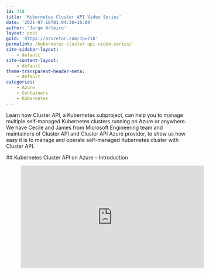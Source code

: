 ```yaml
---
id: 718
title: 'Kubernetes Cluster API Video Series'
date: '2021-07-16T01:04:30+10:00'
author: 'Jorge Arteiro'
layout: post
guid: 'https://azuretar.com/?p=718'
permalink: /kubernetes-cluster-api-video-series/
site-sidebar-layout:
    - default
site-content-layout:
    - default
theme-transparent-header-meta:
    - default
categories:
    - Azure
    - Containers
    - Kubernetes
---
```


Learn how Cluster API, a Kubernetes subproject, can help you to manage multiple self-managed Kubernetes clusters running on Azure or anywhere. We have Cecile and James from Microsoft Engineering team and maintainers of Cluster API and Cluster API Azure provider, to show us how easy it is to manage and operate self-managed Kubernetes cluster with Cluster API.

<div class="wp-block-group"><div class="wp-block-group__inner-container is-layout-flow wp-block-group-is-layout-flow">## Kubernetes Cluster API on Azure – Introduction

</div></div><figure class="wp-block-embed alignleft is-type-video is-provider-youtube wp-block-embed-youtube wp-embed-aspect-16-9 wp-has-aspect-ratio"><div class="wp-block-embed__wrapper"><div class="ast-oembed-container " style="height: 100%;"><iframe allow="accelerometer; autoplay; clipboard-write; encrypted-media; gyroscope; picture-in-picture; web-share" allowfullscreen="" frameborder="0" height="281" loading="lazy" referrerpolicy="strict-origin-when-cross-origin" src="https://www.youtube.com/embed/20RuxGNlDfc?start=885&feature=oembed" title="Kubernetes Cluster API on Azure - Introduction" width="500"></iframe></div></div></figure> This first video is an introduction to Kubernetes Cluster API, including demos.

## Kubernetes Cluster API on Azure – Day 2 Operations

<figure class="wp-block-embed alignleft is-type-video is-provider-youtube wp-block-embed-youtube wp-embed-aspect-16-9 wp-has-aspect-ratio"><div class="wp-block-embed__wrapper"><div class="ast-oembed-container " style="height: 100%;"><iframe allow="accelerometer; autoplay; clipboard-write; encrypted-media; gyroscope; picture-in-picture; web-share" allowfullscreen="" frameborder="0" height="281" loading="lazy" referrerpolicy="strict-origin-when-cross-origin" src="https://www.youtube.com/embed/tqGdbs9a6RE?start=1274&feature=oembed" title="Kubernetes Cluster API on Azure - Day 2 Operations" width="500"></iframe></div></div></figure>The second video shows how Cluster API can help with day 2 operations and life cycle of your Kubernetes clusters.

#### **Follow us on Twitter**

[](https://twitter.com/azuretar)[@azuretar](https://twitter.com/azuretar)[ @cecilerobertm](https://twitter.com/cecilerobertm) [@JorgeArteiro](https://twitter.com/jorgearteiro) [@Aspenwilder](https://twitter.com/Aspenwilder)